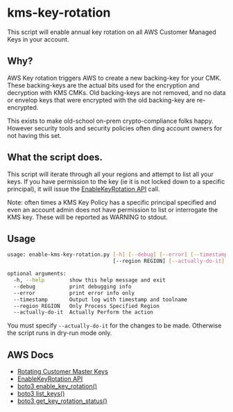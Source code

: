 # kms-key-rotation

This script will enable annual key rotation on all AWS Customer Managed Keys in your account.

## Why?

AWS Key rotation triggers AWS to create a new backing-key for your CMK. These backing-keys are the actual bits used for the encryption and decryption with KMS CMKs. Old backing-keys are not removed, and no data or envelop keys that were encrypted with the old backing-key are re-encrypted.

This exists to make old-school on-prem crypto-compliance folks happy. However security tools and security policies often ding account owners for not having this set.

## What the script does.

This script will iterate through all your regions and attempt to list all your keys. If you have permission to the key (ie it is not locked down to a specific principal), it will issue the [EnableKeyRotation API](https://docs.aws.amazon.com/kms/latest/APIReference/API_EnableKeyRotation.html) call.

Note: often times a KMS Key Policy has a specific principal specified and even an account admin does not have permission to list or interrogate the KMS key. These will be reported as WARNING to stdout.

## Usage

```bash
usage: enable-kms-key-rotation.py [-h] [--debug] [--error] [--timestamp]
                                  [--region REGION] [--actually-do-it]

optional arguments:
  -h, --help        show this help message and exit
  --debug           print debugging info
  --error           print error info only
  --timestamp       Output log with timestamp and toolname
  --region REGION   Only Process Specified Region
  --actually-do-it  Actually Perform the action
```

You must specify `--actually-do-it` for the changes to be made. Otherwise the script runs in dry-run mode only.


## AWS Docs

* [Rotating Customer Master Keys](https://docs.aws.amazon.com/kms/latest/developerguide/rotate-keys.html)
* [EnableKeyRotation API](https://docs.aws.amazon.com/kms/latest/APIReference/API_EnableKeyRotation.html)
* [boto3 enable_key_rotation()](https://boto3.amazonaws.com/v1/documentation/api/latest/reference/services/kms.html#KMS.Client.enable_key_rotation)
* [boto3 list_keys()](https://boto3.amazonaws.com/v1/documentation/api/latest/reference/services/kms.html#KMS.Client.list_keys)
* [boto3 get_key_rotation_status()](https://boto3.amazonaws.com/v1/documentation/api/latest/reference/services/kms.html#KMS.Client.get_key_rotation_status)


